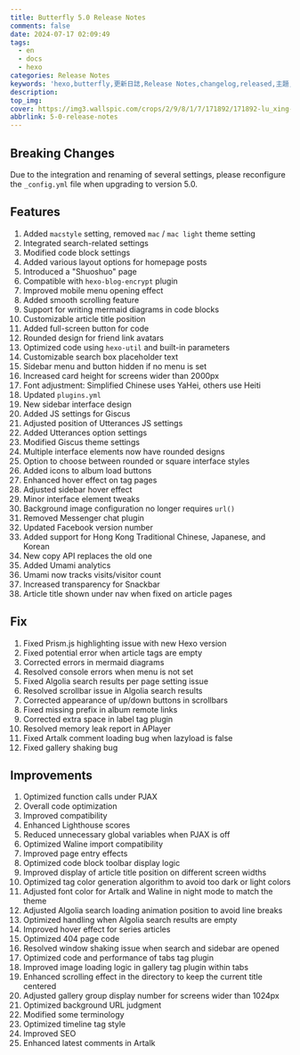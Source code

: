 ```yaml
---
title: Butterfly 5.0 Release Notes
comments: false
date: 2024-07-17 02:09:49
tags:
  - en
  - docs
  - hexo
categories: Release Notes
keywords: 'hexo,butterfly,更新日誌,Release Notes,changelog,released,主題,doc,教程,文件'
description:
top_img:
cover: https://img3.wallspic.com/crops/2/9/8/1/7/171892/171892-lu_xing-cheng_shi-li_cheng_bei-cheng_shi_jing_guan-3840x2160.jpg
abbrlink: 5-0-release-notes
---
```


## Breaking Changes
Due to the integration and renaming of several settings, please reconfigure the `_config.yml` file when upgrading to version 5.0.

## Features

1. Added `macstyle` setting, removed `mac` / `mac light` theme setting
2. Integrated search-related settings
3. Modified code block settings
4. Added various layout options for homepage posts
5. Introduced a "Shuoshuo" page
6. Compatible with `hexo-blog-encrypt` plugin
7. Improved mobile menu opening effect
8. Added smooth scrolling feature
9. Support for writing mermaid diagrams in code blocks
10. Customizable article title position
11. Added full-screen button for code
12. Rounded design for friend link avatars
13. Optimized code using `hexo-util` and built-in parameters
14. Customizable search box placeholder text
15. Sidebar menu and button hidden if no menu is set
16. Increased card height for screens wider than 2000px
17. Font adjustment: Simplified Chinese uses YaHei, others use Heiti
18. Updated `plugins.yml`
19. New sidebar interface design
20. Added JS settings for Giscus
21. Adjusted position of Utterances JS settings
22. Added Utterances option settings
23. Modified Giscus theme settings
24. Multiple interface elements now have rounded designs
25. Option to choose between rounded or square interface styles
26. Added icons to album load buttons
27. Enhanced hover effect on tag pages
28. Adjusted sidebar hover effect
29. Minor interface element tweaks
30. Background image configuration no longer requires `url()`
31. Removed Messenger chat plugin
32. Updated Facebook version number
33. Added support for Hong Kong Traditional Chinese, Japanese, and Korean
34. New copy API replaces the old one
35. Added Umami analytics
36. Umami now tracks visits/visitor count
37. Increased transparency for Snackbar
38. Article title shown under nav when fixed on article pages

## Fix

1. Fixed Prism.js highlighting issue with new Hexo version
2. Fixed potential error when article tags are empty
3. Corrected errors in mermaid diagrams
4. Resolved console errors when menu is not set
5. Fixed Algolia search results per page setting issue
6. Resolved scrollbar issue in Algolia search results
7. Corrected appearance of up/down buttons in scrollbars
8. Fixed missing prefix in album remote links
9. Corrected extra space in label tag plugin
10. Resolved memory leak report in APlayer
11. Fixed Artalk comment loading bug when lazyload is false
12. Fixed gallery shaking bug

## Improvements

1. Optimized function calls under PJAX
2. Overall code optimization
3. Improved compatibility
4. Enhanced Lighthouse scores
5. Reduced unnecessary global variables when PJAX is off
6. Optimized Waline import compatibility
7. Improved page entry effects
8. Optimized code block toolbar display logic
9. Improved display of article title position on different screen widths
10. Optimized tag color generation algorithm to avoid too dark or light colors
11. Adjusted font color for Artalk and Waline in night mode to match the theme
12. Adjusted Algolia search loading animation position to avoid line breaks
13. Optimized handling when Algolia search results are empty
14. Improved hover effect for series articles
15. Optimized 404 page code
16. Resolved window shaking issue when search and sidebar are opened
17. Optimized code and performance of tabs tag plugin
18. Improved image loading logic in gallery tag plugin within tabs
19. Enhanced scrolling effect in the directory to keep the current title centered
20. Adjusted gallery group display number for screens wider than 1024px
21. Optimized background URL judgment
22. Modified some terminology
23. Optimized timeline tag style
24. Improved SEO
25. Enhanced latest comments in Artalk